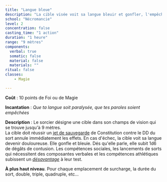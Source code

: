 ```yaml
---
title: "Langue bleue"
description: "La cible visée voit sa langue bleuir et gonfler, l'empêchant de parler"
school: "Nécromancie"
level: 2
concentration: false
casting_time: "1 action"
duration: "1 heure"
range: "9 mètres"
components:
  verbal: true
  somatic: false
  material: false
  materials: ""
ritual: false
classes:
    - Magie

---
```

**Coût** : 10 points de Foi ou de Magie  

**Incantation** : *Que ta langue soit paralysée, que tes paroles soient empêchées*   

**Description** : Le sorcier désigne une cible dans son champs de vision qui se trouve jusqu'à 9 mètres.  
La cible doit réussir un [jet de sauvegarde](/utiliser-les-caracteristiques/#jets-de-sauvegarde) de Constitution contre le DD du sort annule immédiatement les effets. En cas d'échec, la cible voit sa langue devenir douloureuse. Elle gonfle et bleuie. Dés qu'elle parle, elle subit 1d6 de dégâts de contusion. Les compétences sociales, les lancements de sorts qui nécessitent des composantes verbales et les compétences athlétiques subissent un [_désavantage_](/utiliser-les-caracteristiques/#avantage-et-desavantage) à leur test.

**À plus haut niveau**. Pour chaque emplacement de surcharge, la durée du sort, double, triple, quadruple, etc...  
